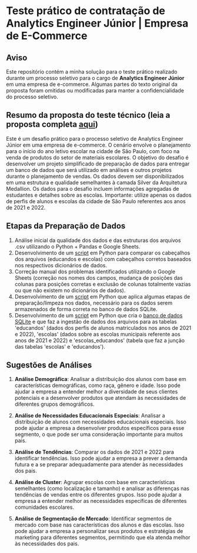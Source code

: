 # Teste prático de contratação de Analytics Engineer Júnior | Empresa de E-Commerce

## Aviso

Este repositório contém a minha solução para o teste prático realizado durante um processo seletivo para o cargo de **Analytics Engineer Júnior** em uma empresa de e-commerce. Algumas partes do texto original da proposta foram omitidas ou modificadas para manter a confidencialidade do processo seletivo.

## Resumo da proposta do teste técnico (leia a proposta completa [aqui](proposta_desafio_tecnico.md))

Este é um desafio prático para o processo seletivo de Analytics Engineer Júnior em uma empresa de e-commerce. O cenário envolve o planejamento para o início do ano letivo escolar na cidade de São Paulo, com foco na venda de produtos do setor de materiais escolares. O objetivo do desafio é desenvolver um projeto simplificado de preparação de dados para entregar um banco de dados que será utilizado em análises e outros projetos durante o planejamento de vendas. Os dados devem ser disponibilizados em uma estrutura e qualidade semelhantes à camada Silver da Arquitetura Medallion. Os dados para o desafio incluem informações agregadas de estudantes e detalhes sobre as escolas. Importante: utilize apenas os dados de perfis de alunos e escolas da cidade de São Paulo referentes aos anos de 2021 e 2022.

## Etapas da Preparação de Dados

1. Análise inicial da qualidade dos dados e das estruturas dos arquivos .csv utilizando o Python + Pandas e Google Sheets.
2. Desenvolvimento de um [script](data_preparation/scripts/compare_delimited_file_headers) em Python para comparar os cabeçalhos dos arquivos (educandos e escolas) com cabeçalhos corretos baseados nos respectivos dicionários de dados.
3. Correção manual dos problemas identificados utilizando o Google Sheets (correção nos nomes dos campos, mudança de posições das colunas para posições corretas e exclusão de colunas totalmente vazias ou que não existem no dicionários de dados).
4. Desenvolvimento de um [script](data_preparation/scripts/datasets_to_sqlite) em Python que aplica algumas etapas de preparação/limpeza nos dados, necessário para os dados serem armazenados de forma correta no banco de dados SQLite.
5. Desenvolvimento de um [script](data_preparation/scripts/datasets_to_sqlite) em Python que cria o [banco de dados SQLite](sqlite_db) e que faz a ingestão de dados dos arquivos para as tabelas 'educandos' (dados dos perfis de alunos matriculados nos anos de 2021 e 2022), 'escolas' (dados sobre as escolas municipais referente aos anos de 2021 e 2022) e 'escolas_educandos' (tabela que faz a junção das tabelas 'escolas' e 'educandos').

## Sugestões de Análises

1. **Análise Demográfica**: Analisar a distribuição dos alunos com base em características demográficas, como raça, gênero e idade. Isso pode ajudar a empresa a entender melhor a diversidade de seus clientes potenciais e a desenvolver produtos que atendam às necessidades de diferentes grupos demográficos.

2. **Análise de Necessidades Educacionais Especiais**: Analisar a distribuição de alunos com necessidades educacionais especiais. Isso pode ajudar a empresa a desenvolver produtos específicos para esse segmento, o que pode ser uma consideração importante para muitos pais.

3. **Análise de Tendências**: Comparar os dados de 2021 e 2022 para identificar tendências. Isso pode ajudar a empresa a prever a demanda futura e a se preparar adequadamente para atender às necessidades dos pais.

4. **Análise de Cluster**: Agrupar escolas com base em características semelhantes (como localização e tamanho) e analisar as diferenças nas tendências de vendas entre os diferentes grupos. Isso pode ajudar a empresa a entender melhor as necessidades específicas de diferentes comunidades escolares.

5. **Análise de Segmentação de Mercado**: Identificar segmentos de mercado com base nas características dos alunos e das escolas. Isso pode ajudar a empresa a personalizar seus produtos e estratégias de marketing para diferentes segmentos, permitindo que ela atenda melhor às necessidades dos pais.